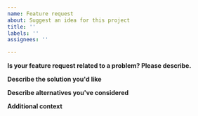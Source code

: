 ```yaml
---
name: Feature request
about: Suggest an idea for this project
title: ''
labels: ''
assignees: ''

---
```


**Is your feature request related to a problem? Please describe.**
<!---
A clear and concise description of what the problem is. Ex. I'm always frustrated when [...]
-->


**Describe the solution you'd like**
<!---
A clear and concise description of what you want to happen.
-->


**Describe alternatives you've considered**
<!---
A clear and concise description of any alternative solutions or features you've considered.
-->


**Additional context**
<!---
Add any other context or screenshots about the feature request here.
-->
